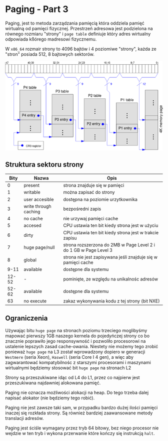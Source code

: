 # Paging - Part 3

Paging, jest to metoda zarządzania pamięcią która oddziela pamięć wirtualną od pamięci fizycznej. Przestrzeń adresowa jest podzielona na równego rozmiaru "strony" i `page table` definiuje który adres wirtualny odpowiada kßórego madresowi fizycznemu.

W `x86_64` rozmair strony to 4096 bajtów i 4 poziomiwe "strony", każda ze "stron" posiada 512, 8 bajtowych sektorów. 

![image](./photos/paging.png)

## Struktura sektoru strony

| Bity  | Nazwa                 | Opis                                                              |
| ----- | --------------------- | ----------------------------------------------------------------- |
| 0     | present               | strona znajduje się w pamięci                                     |
| 1     | writable              | można zapisać do strony                                           |
| 2     | user accesible        | dostępna na poziomie urzytkownika                                 |
| 3     | write through caching | bezpośredni zapis                                                 |
| 4     | no cache              | nie urzywaj pamięci cache                                         |
| 5     | accesed               | CPU ustawia ten bit kiedy strona jest w użyciu                    |
| 6     | dirty                 | CPU ustawia ten bit kiedy strona jest w trakcie zapisu            |
| 7     | huge page/null        | strona rozszerzona do 2MB w Page Level 2 i do 1 GB w Page Level 3 |
| 8     | global                | strona nie jest zapisywana jeśli znajduje się w pamięci cache     |
| 9-11  | available             | dostępne dla systemu                                              |
| 12-52 | -                     | pominięte, ze względu na unikalnośc adresów                       |
| 52-62 | available             | dostępne dla systemu                                              |
| 63    | no execute            | zakaz wykonywania kodu z tej strony (bit NXE)                     |

## Ograniczenia

Używając bitu `huge page` na stronach poziomu trzeciego moglibyśmy mapować pierwszy 1GB naszego kernela do pojedyńczej strony co bo znacznie poprawiło jego responsywność i pozwoliło procesorowi na ustalenie lepszych zasad cache-owania. Niestety nie możemy tego zrobić ponieważ `huge page` na L3 został wprowadzony dopiero w generacji `Westmere` (seria Xeon), `Haswell` (seria Core I 4 gen), a więc aby zagwarantować kompatybilnośc z starszymi procesorami i maszynami wirtualnymi będziemy stosować bit `huge page` na stronach L2

Strony są przeszukiwane idąc od L4 do L1, przez co najpierw jest przeszukiwana najdawniej alokowana pamięć.

Paging nie oznacza możliwości alokacji na heap. Do tego trzeba dalej napisać alokator (nie będziemy tego robić).

Paging nie jest zawsze taki sam, w przypadku bardzo dużej ilości pamięci inaczej się rozkłada strony. Są również bardziej zaawansowane metody translacji adresów.

Paging jest ściśle wymagany przez tryb 64 bitowy, bez niego procesor nie wejdzie w ten tryb i wykona przerwanie które kończy się instrukcją `halt`.